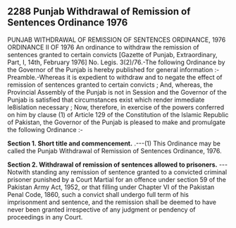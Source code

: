 ## 2288 Punjab Withdrawal of Remission of Sentences Ordinance 1976
PUNJAB WITHDRAWAL OF REMISSION OF
SENTENCES ORDINANCE, 1976
ORDINANCE II OF 1976
An ordinance to withdraw the remission of sentences granted to certain convicts
[Gazette of Punjab, Extraordinary, Part, I, 14th, February 1976]
No. Legis. 3(2)/76.-The following Ordinance by the Governor of the Punjab is hereby published for general information :-
Preamble.-Whereas it is expedient to withdraw and to negate the effect of remission of sentences granted to certain convicts ;
And, whereas, the Provincial Assembly of the Punjab is not in Session and the Governor of the Punjab is satisfied that circumstances exist which render immediate le8islation necessary ;
Now, therefore, in exercise of the powers conferred on him by clause (1) of Article 129 of the Constitution of the Islamic Republic of Pakistan, the Governor of the Punjab is pleased to make and promulgate the following Ordinance :-

**Section 1. Short title and commencement.**
.---(1) This Ordinance may be called the Punjab Withdrawal of Remission of Sentences Ordinance, 1976.

**Section 2. Withdrawal of remission of sentences allowed to prisoners.**
---Notwith standing any remission of sentence granted to a convicted criminal prisoner punished by a Court Martial for an offence under section 59 of the Pakistan Army Act, 1952, or that filling under Chapter VI of the Pakistan Penal Code, 1860, such a convict shall undergo full term of his imprisonment and sentence, and the remission shall be deemed to have never been granted irrespective of any judgment or pendency of proceedings in any Court.

